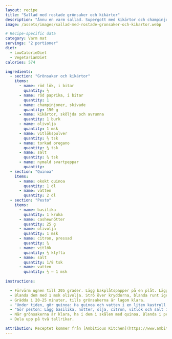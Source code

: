 ```yaml
---
layout: recipe
title: "Sallad med rostade grönsaker och kikärtor"
description: "Ännu en varm sallad. Supergott med kikärtor och champinjoner!"
image: /assets/images/sallad-med-rostade-gronsaker-och-kikartor.webp

# Recipe-specific data
category: Varm mat
servings: "2 portioner"
diet:
  - LowCalorieDiet
  - VegetarianDiet
calories: 574

ingredients:
  - section: "Grönsaker och kikärtor"
    items:
      - name: röd lök, i bitar
        quantity: ½
      - name: röd paprika, i bitar
        quantity: 1
      - name: champinjoner, skivade
        quantity: 150 g
      - name: kikärtor, sköljda och avrunna
        quantity: 1 burk
      - name: olivolja
        quantity: 1 msk
      - name: vitlökspulver
        quantity: ½ tsk
      - name: torkad oregano
        quantity: ¼ tsk
      - name: salt
        quantity: ¼ tsk
      - name: nymald svartpeppar
        quantity:
  - section: "Quinoa"
    items:
      - name: okokt quinoa
        quantity: 1 dl
      - name: vatten
        quantity: 2 dl
  - section: "Pesto"
    items:
      - name: basilika
        quantity: 1 kruka
      - name: cashewnötter
        quantity: 25 g
      - name: olivolja
        quantity: 1 msk
      - name: citron, pressad
        quantity: ¼
      - name: vitlök
        quantity: ½ klyfta
      - name: salt
        quantity: 1/8 tsk
      - name: vatten
        quantity: ½ – 1 msk
        
instructions:

  - Förvärm ugnen till 205 grader. Lägg bakplåtspapper på en plåt. Lägg på grönsaker i bitar och kikärtor.
  - Blanda dem med 1 msk olivolja. Strö över kryddorna, blanda runt igen och sprid ut alltihop jämnt.
  - Grädda i 20-25 minuter, tills grönsakerna är lagom klara.
  - "Under tiden, gör quinoa: Ha quinoa och vatten i en liten kastrull. Koka upp, lägg på lock, sänk värmen och låt puttra i 15 minuter. Häll över quinoan i en stor skål."
  - "Gör peston: Lägg basilika, nötter, olja, citron, vitlök och salt i en mixerbunke. Mixa till en slät blandning. Späd med vatten till lagom konsistens. Den ska vara ganska tjock."
  - När grönsakerna är klara, ha i dem i skålen med quinoa. Blanda i peston.
  - Dela upp på två tallrikar.

attribution: Receptet kommer från [Ambitious Kitchen](https://www.ambitiouskitchen.com/roasted-veggie-chickpea-pesto-quinoa-salad/)
---
```

